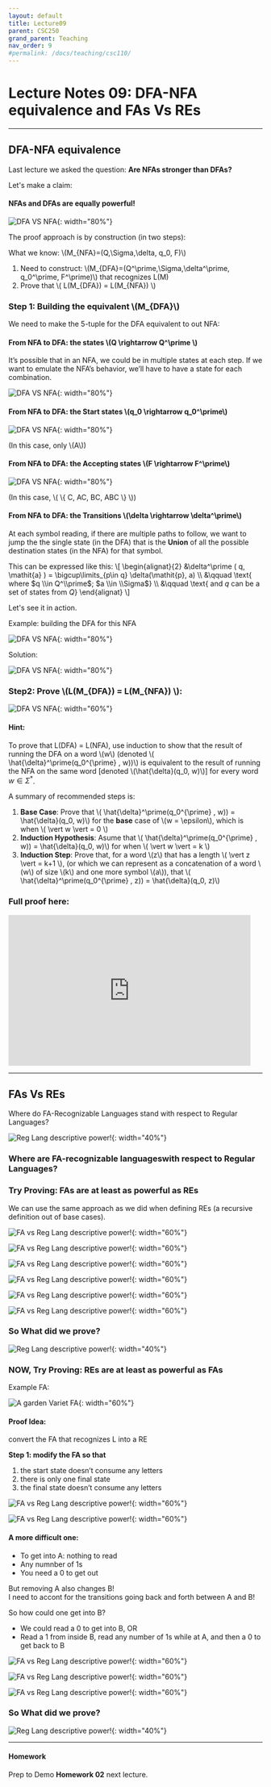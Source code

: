 ```yaml
---
layout: default
title: Lecture09
parent: CSC250
grand_parent: Teaching
nav_order: 9
#permalink: /docs/teaching/csc110/
---  
```



Lecture Notes 09:  DFA-NFA equivalence and FAs Vs REs
=======================================

  

  

* * *

  

DFA-NFA equivalence
-------------------

Last lecture we asked the question: **Are NFAs stronger than DFAs?**  
  

  
Let's make a claim:  
  

#### NFAs and DFAs are equally powerful!

  
  
![DFA VS NFA](../../../assets/images/csc250/lecture08/NFA-DFA-Equal.png){: width="80%"}  
  
The proof approach is by construction (in two steps):  
  
What we know: \\(M_{NFA}=(Q,\\Sigma,\\delta, q_0, F)\\)

1.  Need to construct: \\(M_{DFA}=(Q^\\prime,\\Sigma,\\delta^\\prime, q_0^\\prime, F^\\prime)\\) that recognizes L(M)
2.  Prove that \\( L(M_{DFA}) = L(M_{NFA}) \\)

  
  

### Step 1: Building the equivalent \\(M_{DFA}\\)

We need to make the 5-tuple for the DFA equivalent to out NFA:  
  

#### From NFA to DFA: the states \\(Q \\rightarrow Q^\\prime \\)

It’s possible that in an NFA, we could be in multiple states at each step. If we want to emulate the NFA’s behavior, we’ll have to have a state for each combination.  
  
![DFA VS NFA](../../../assets/images/csc250/lecture08/NFA-DFA-Equal-states.png){: width="80%"}  
  
  
  

#### From NFA to DFA: the Start states \\(q\_0 \\rightarrow q\_0^\\prime\\)

  
  
![DFA VS NFA](../../../assets/images/csc250/lecture08/NFA-DFA-Equal-start-states.png){: width="80%"}  
  
(In this case, only \\(A\\))  
  
  
  

#### From NFA to DFA: the Accepting states \\(F \\rightarrow F^\\prime\\)

  
  
![DFA VS NFA](../../../assets/images/csc250/lecture08/NFA-DFA-Equal-final-states.png){: width="80%"}  
  
(In this case, \\( \\{ C, AC, BC, ABC \\} \\))  
  
  
  

#### From NFA to DFA: the Transitions \\(\\delta \\rightarrow \\delta^\\prime\\)

At each symbol reading, if there are multiple paths to follow, we want to jump the the single state (in the DFA) that is the **Union** of all the possible destination states (in the NFA) for that symbol.  
  
This can be expressed like this: \\\[ \\begin{alignat}{2} &\\delta^\\prime ( q, \\mathit{a} ) = \\bigcup\\limits_{p\\in q} \\delta(\\mathit{p}, a) \\\ &\\qquad \\text{ where $q \\in Q^\\prime$; $a \\in \\Sigma$} \\\ &\\qquad \\text{ and $q$ can be a set of states from $Q$} \\end{alignat} \\\]  
  
Let's see it in action.  
  

Example: building the DFA for this NFA  
  
  
  
![DFA VS NFA](../../../assets/images/csc250/lecture08/NFA-DFA-Equal-transitions-pre.png){: width="80%"}  
  
Solution:

  
  
![DFA VS NFA](../../../assets/images/csc250/lecture08/NFA-DFA-Equal-transitions.png){: width="80%"}  
  

  

### Step2: Prove \\(L(M_{DFA}) = L(M_{NFA}) \\):

  
  
![DFA VS NFA](../../../assets/images/csc250/lecture08/Lang-DFA-is-Lang-NFA.png){: width="60%"}  
  

#### Hint:

To prove that L(DFA) = L(NFA), use induction to show that the result of running the DFA on a word \\(w\\) (denoted \\( \\hat{\\delta}^\\prime(q\_0^{\\prime} , w))\\) is equivalent to the result of running the NFA on the same word \[denoted \\(\\hat{\\delta}(q\_0, w)\\)\] for every word $w \in \Sigma^*$.  

A summary of recommended steps is:  

1.  **Base Case**: Prove that \\( \\hat{\\delta}^\\prime(q\_0^{\\prime} , w)) = \\hat{\\delta}(q\_0, w)\\) for the **base** case of \\(w = \\epsilon\\), which is when \\( \\vert w \\vert = 0 \\)
2.  **Induction Hypothesis**: Asume that \\( \\hat{\\delta}^\\prime(q\_0^{\\prime} , w)) = \\hat{\\delta}(q\_0, w)\\) for when \\( \\vert w \\vert = k \\)
3.  **Induction Step**: Prove that, for a word \\(z\\) that has a length \\( \\vert z \\vert = k+1 \\), (or which we can represent as a concatenation of a word \\(w\\) of size \\(k\\) and one more symbol \\(a\\)), that \\( \\hat{\\delta}^\\prime(q\_0^{\\prime} , z)) = \\hat{\\delta}(q\_0, z)\\)



### Full proof here:

<iframe src="https://docs.google.com/presentation/d/e/2PACX-1vS4gXLGKRHOY89egIRruvkDBdz9MfmAQ4RSjCjUtJiJpfMw_QxjdXMrGN4KFs3pjUYYR65Q3QrTIO9p/embed?start=false&loop=false&delayms=60000" frameborder="0" width="480" height="299" allowfullscreen="true" mozallowfullscreen="true" webkitallowfullscreen="true"></iframe>
  

* * *

  

FAs Vs REs
----------

Where do FA-Recognizable Languages stand with respect to Regular Languages?  
  
![Reg Lang descriptive power!](../../../assets/images/csc250/lecture04/regLangs.png){: width="40%"}  
  

### Where are FA-recognizable languageswith respect to Regular Languages?

  
  
  
  

### Try Proving: FAs are at least as powerful as REs

We can use the same approach as we did when defining REs (a recursive definition out of base cases).  
  
  
  
![FA vs Reg Lang descriptive power!](../../../assets/images/csc250/lecture08/FA-vs-REs-1.png){: width="60%"}  
  
  
  
  
  
![FA vs Reg Lang descriptive power!](../../../assets/images/csc250/lecture08/FA-vs-REs-2.png){: width="60%"}  
  
  
  
  
  
![FA vs Reg Lang descriptive power!](../../../assets/images/csc250/lecture08/FA-vs-REs-3.png){: width="60%"}  
  
  
  
  
  
![FA vs Reg Lang descriptive power!](../../../assets/images/csc250/lecture08/FA-vs-REs-4.png){: width="60%"}  
  
  
  
  
  
![FA vs Reg Lang descriptive power!](../../../assets/images/csc250/lecture08/FA-vs-REs-5.png){: width="60%"}  
  
  
  
  
  
![FA vs Reg Lang descriptive power!](../../../assets/images/csc250/lecture08/FA-vs-REs-6.png){: width="60%"}  
  

### So What did we prove?

  
  
  
  
![Reg Lang descriptive power!](../../../assets/images/csc250/lecture08/FA-atLeast-REs.png){: width="40%"}  
  
  
  

### NOW, Try Proving: REs are at least as powerful as FAs

Example FA:  
  

![A garden Variet FA](../../../assets/images/csc250/lecture08/baseFA.png){: width="60%"}

  
  
  
  

#### Proof Idea:

convert the FA that recognizes L into a RE  
  
**Step 1: modify the FA so that**

1.  the start state doesn’t consume any letters
2.  there is only one final state
3.  the final state doesn’t consume any letters

  
  
  
  
![FA vs Reg Lang descriptive power!](../../../assets/images/csc250/lecture08/RE-vs-FAs-1.png){: width="60%"}  
  
  
  
  
  
![FA vs Reg Lang descriptive power!](../../../assets/images/csc250/lecture08/RE-vs-FAs-2a.png){: width="60%"}  
  

#### A more difficult one:

* To get into A: nothing to read
* Any numnber of 1s
* You need a 0 to get out

But removing A also changes B!  
I need to accont for the transitions going back and forth between A and B!  
  
So how could one get into B?

* We could read a 0 to get into B, OR
* Read a 1 from inside B, read any number of 1s while at A, and then a 0 to get back to B

  
  
  
  
![FA vs Reg Lang descriptive power!](../../../assets/images/csc250/lecture08/RE-vs-FAs-2b.png){: width="60%"}  
  
  
  
  
  
![FA vs Reg Lang descriptive power!](../../../assets/images/csc250/lecture08/RE-vs-FAs-2c.png){: width="60%"}  
  
  
  
  
  
![FA vs Reg Lang descriptive power!](../../../assets/images/csc250/lecture08/RE-vs-FAs-2d.png){: width="60%"}  
  

### So What did we prove?

  
  
  
  
![Reg Lang descriptive power!](../../../assets/images/csc250/lecture08/FA-equal-REs.png){: width="40%"}  
  

  

* * *

  

#### Homework


Prep to Demo **Homework 02** next lecture.